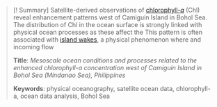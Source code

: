 >[! Summary]
> Satellite-derived observations of [chlorophyll-*a*](notes/chl.md) (Chl) reveal enhancement patterns west of Camiguin Island in Bohol Sea. The distribution of Chl in the ocean surface is strongly linked with physical ocean processes as these affect the   This pattern is often associated with [island wakes](notes/island-wakes.md), a physical phenomenon where and incoming flow 
> 
>**Title**: *Mesoscale ocean conditions and processes related to the enhanced chlorophyll-a concentration west of Camiguin Island in Bohol Sea (Mindanao Sea), Philippines*
>
>**Keywords**: physical oceanography, satellite ocean data, chlorophyll-a, ocean data analysis, Bohol Sea